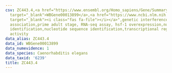 ```yaml
---
csv: ZC443.4,<a href="https://www.ensembl.org/Homo_sapiens/Gene/Summary?db=core;g=WBGene00013899"
  target="_blank">WBGene00013899</a>,<a href="https://www.ncbi.nlm.nih.gov/pubmed/30894454"
  target="_blank"><i class="fas fa-file"></i></a>",genetic interference,functional
  association,prime adult stage, RNA-seq assay, hsf-1 overexpression,nucleotide sequence
  identification,nucleotide sequence identification,transcriptional regulation,up-regulates
  activity
data_alias: ZC443.4
data_id: WBGene00013899
data_numevidence: 1
data_species: Caenorhabditis elegans
data_taxid: '6239'
title: ZC443.4
---
```

